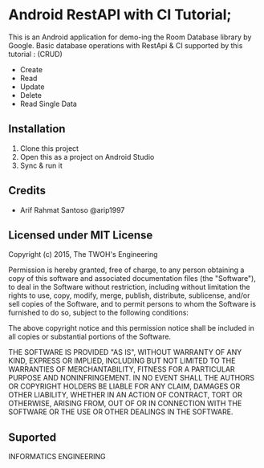 # Android RestAPI with CI Tutorial;

This is an Android application for demo-ing the Room Database library by Google.
Basic database operations with RestApi & CI supported by this tutorial :
(CRUD)
- Create
- Read
- Update
- Delete
- Read Single Data

## Installation

1. Clone this project
2. Open this as a project on Android Studio
3. Sync & run it

## Credits

- Arif Rahmat Santoso @arip1997

## Licensed under MIT License

Copyright (c) 2015, The TWOH's Engineering

Permission is hereby granted, free of charge, to any person obtaining a copy
of this software and associated documentation files (the "Software"), to deal
in the Software without restriction, including without limitation the rights
to use, copy, modify, merge, publish, distribute, sublicense, and/or sell
copies of the Software, and to permit persons to whom the Software is
furnished to do so, subject to the following conditions:

The above copyright notice and this permission notice shall be included in all
copies or substantial portions of the Software.

THE SOFTWARE IS PROVIDED "AS IS", WITHOUT WARRANTY OF ANY KIND,
EXPRESS OR IMPLIED, INCLUDING BUT NOT LIMITED TO THE WARRANTIES OF
MERCHANTABILITY, FITNESS FOR A PARTICULAR PURPOSE AND NONINFRINGEMENT.
IN NO EVENT SHALL THE AUTHORS OR COPYRIGHT HOLDERS BE LIABLE FOR ANY CLAIM,
DAMAGES OR OTHER LIABILITY, WHETHER IN AN ACTION OF CONTRACT, TORT OR
OTHERWISE, ARISING FROM, OUT OF OR IN CONNECTION WITH THE SOFTWARE OR THE USE
OR OTHER DEALINGS IN THE SOFTWARE.

## Suported
INFORMATICS ENGINEERING
